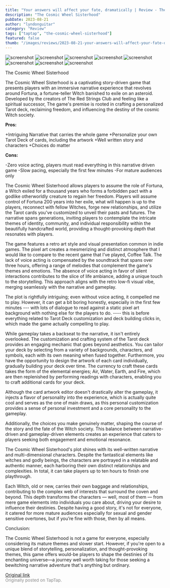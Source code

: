 ```yaml
---
title: "Your answers will affect your fate, dramatically | Review - The Cosmic Wheel Sisterhood"
description: "The Cosmic Wheel Sisterhood"
pubDate: 2023-08-21
author: "lyndonguitar"
category: "Review"
tags: ["taptap", "the-cosmic-wheel-sisterhood"]
featured: false
thumb: "/images/reviews/2023-08-21-your-answers-will-affect-your-fate-dramatically--review---the-cosmic-wheel-sisterhood-0.avif"
---
```


<div class="gallery">
  <img src="/images/reviews/2023-08-21-your-answers-will-affect-your-fate-dramatically--review---the-cosmic-wheel-sisterhood-0.avif" alt="screenshot" />
  <img src="/images/reviews/2023-08-21-your-answers-will-affect-your-fate-dramatically--review---the-cosmic-wheel-sisterhood-1.avif" alt="screenshot" />
  <img src="/images/reviews/2023-08-21-your-answers-will-affect-your-fate-dramatically--review---the-cosmic-wheel-sisterhood-2.avif" alt="screenshot" />
  <img src="/images/reviews/2023-08-21-your-answers-will-affect-your-fate-dramatically--review---the-cosmic-wheel-sisterhood-3.avif" alt="screenshot" />
  <img src="/images/reviews/2023-08-21-your-answers-will-affect-your-fate-dramatically--review---the-cosmic-wheel-sisterhood-4.avif" alt="screenshot" />
  <img src="/images/reviews/2023-08-21-your-answers-will-affect-your-fate-dramatically--review---the-cosmic-wheel-sisterhood-5.avif" alt="screenshot" />
  <img src="/images/reviews/2023-08-21-your-answers-will-affect-your-fate-dramatically--review---the-cosmic-wheel-sisterhood-6.avif" alt="screenshot" />
  <img src="/images/reviews/2023-08-21-your-answers-will-affect-your-fate-dramatically--review---the-cosmic-wheel-sisterhood-7.avif" alt="screenshot" />
</div>

The Cosmic Wheel Sisterhood

The Cosmic Wheel Sisterhood is a captivating story-driven game that presents players with an immersive narrative experience that revolves around Fortuna, a fortune-teller Witch banished to exile on an asteroid. Developed by the creators of The Red Strings Club and feeling like a spiritual successor, The game's premise is rooted in crafting a personalized Tarot deck, reclaiming freedom, and influencing the destiny of the cosmic Witch society.


**Pros:**


+Intriguing Narrative that carries the whole game
+Personalize your own Tarot Deck of cards, including the artwork
+Well written story and characters
+Choices do matter


**Cons:**


-Zero voice acting, players must read everything in this narrative driven game
-Slow pacing, especially the first few minutes
-For mature audiences only

The Cosmic Wheel Sisterhood allows players to assume the role of Fortuna, a Witch exiled for a thousand years who forms a forbidden pact with a godlike otherworldly creature to regain her freedom. Players will assume control of Fortuna 200 years into her exile, what will happen is up to the players, reconnect with fellow Witches, forge new relationships, and utilize the Tarot cards you've customized to unveil their pasts and futures. The narrative spans generations, inviting players to contemplate the intricate themes of identity, community, and individual responsibility within the beautifully handcrafted world, providing a thought-provoking depth that resonates with players.

The game features a retro art style and visual presentation common in indie games. The pixel art creates a mesmerizing and distinct atmosphere that I would like to compare to the recent game that I’ve played, Coffee Talk. The lack of voice acting is compensated by the soundtrack that spans over three hours, offering a range of melodies that complement the game's themes and emotions. The absence of voice acting in favor of silent interactions contributes to the slice of life ambiance, adding a unique touch to the storytelling. This approach aligns with the retro low-fi visual vibe, merging seamlessly with the narrative and gameplay.

The plot is rightfully intriguing; even without voice acting, it compelled me to play. However, it can get a bit boring honestly, especially in the first few minutes --- with lots of dialogue to read against a static pixel art background with nothing else for the players to do. ---- this is before everything related to Tarot Deck customization and deck building clicks in, which made the game actually compelling to play.

While gameplay takes a backseat to the narrative, it isn't entirely overlooked. The customization and crafting system of the Tarot deck provides an engaging mechanic that goes beyond aesthetics. You can tailor your deck by selecting from a variety of backgrounds, characters, and symbols, each with its own meaning when fused together. Furthermore, you have the opportunity to design the artwork of each card individually, gradually building your deck over time. The currency to craft these cards takes the form of the elemental energies; Air, Water, Earth, and Fire, which are then replenished by performing readings with characters, enabling you to craft additional cards for your deck.

Although the card artwork editor doesn't drastically alter the gameplay, it injects a flavor of personality into the experience, which is actually quite cool and serves as the one of main draws, as this personal customization provides a sense of personal investment and a core personality to the gameplay.

Additionally, the choices you make genuinely matter, shaping the course of the story and the fate of the Witch society. This balance between narrative-driven and gameplay-driven elements creates an experience that caters to players seeking both engagement and emotional resonance.

The Cosmic Wheel Sisterhood's plot shines with its well-written narrative and multi-dimensional characters. Despite the fantastical elements like witches and godly beings, the characters are portrayed in a relatable and authentic manner, each harboring their own distinct relationships and complexities. In total, it can take players up to ten hours to finish one playthrough.

Each Witch, old or new, carries their own baggage and relationships, contributing to the complex web of interests that surround the coven and beyond. This depth transforms the characters — well, most of them — from mere game elements into individuals you care about, driving your desire to influence their destinies. Despite having a good story, it's not for everyone, it catered for more mature audiences especially for sexual and gender sensitive overtones, but if you’re fine with those, then by all means.

Conclusion:

The Cosmic Wheel Sisterhood is not a game for everyone, especially considering its mature themes and slower start. However, if you're open to a unique blend of storytelling, personalization, and thought-provoking themes, this game offers would-be players to shape the destinies of its enchanting universe—a journey well worth taking for those seeking a bewitching narrative adventure that's anything but ordinary.

[Original link](https://www.taptap.io/post/6171759)<br><span style="font-size: 0.95em; color: #888;">Originally posted on TapTap.</span>
